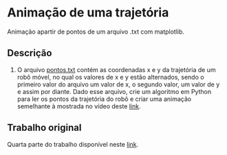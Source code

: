 # Animação de uma trajetória

Animação apartir de pontos de um arquivo .txt com matplotlib.

## Descrição

1) O arquivo [pontos.txt](https://github.com/matheusdutra0207/Trabalho-1-ling-prog/blob/main/arquivos/pontos.txt) contém as coordenadas x e y da trajetória de um robô móvel, no qual os valores de x e y estão alternados, sendo o primeiro valor do arquivo um valor de x, o segundo valor, um valor de y e assim por diante. Dado esse arquivo, crie um algoritmo em Python para ler os pontos da trajetória do robô e criar uma animação semelhante à mostrada no vídeo deste [link](https://drive.google.com/file/d/1RU0ig82-Eht-aZXJTjmxA5kW5VU-i3Yn/view).

## Trabalho original
Quarta parte do trabalho disponível neste [link](https://github.com/matheusdutra0207/Trabalho-1-ling-prog).
